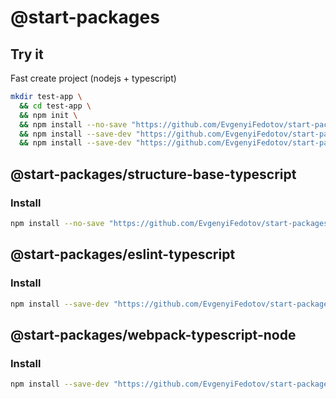 # @start-packages

## Try it

Fast create project (nodejs + typescript)

```sh
mkdir test-app \
  && cd test-app \
  && npm init \
  && npm install --no-save "https://github.com/EvgenyiFedotov/start-packages.git#structure/base-typescript" \
  && npm install --save-dev "https://github.com/EvgenyiFedotov/start-packages.git#eslint/typescript" \
  && npm install --save-dev "https://github.com/EvgenyiFedotov/start-packages.git#webpack/typescript-node"
```

## @start-packages/structure-base-typescript

### Install

```sh
npm install --no-save "https://github.com/EvgenyiFedotov/start-packages.git#structure/base-typescript"
```

## @start-packages/eslint-typescript

### Install

```sh
npm install --save-dev "https://github.com/EvgenyiFedotov/start-packages.git#eslint/typescript"
```

## @start-packages/webpack-typescript-node

### Install

```sh
npm install --save-dev "https://github.com/EvgenyiFedotov/start-packages.git#webpack/typescript-node"
```
